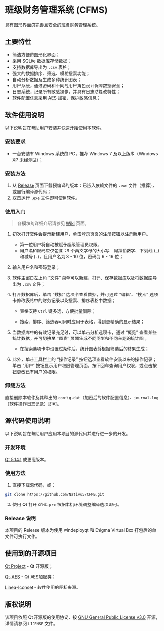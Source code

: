 # 班级财务管理系统 (CFMS)
具有图形界面的完善且安全的班级财务管理系统。

## 主要特性

* 简洁方便的图形化界面；
* 采用 SQLite 数据库存储数据；
* 支持数据库导出为 `.csv` 表格；
* 强大的数据排序、筛选、模糊搜索功能；
* 自动分析数据及生成多种统计图表；
* 用户系统，通过密码和不同的用户角色设计保障数据安全；
* 日志系统，记录所有敏感操作，并具有日志防篡改特性；
* 软件配置信息采用 AES 加密，保护敏感信息；

## 软件使用说明

以下说明旨在帮助用户安装并快速开始使用本软件。

### 安装要求

* 一台安装有 Windows 系统的 PC，推荐 Windows 7 及以上版本（Windows XP 未经测试）；

### 安装方法

1. 从 [Release](https://github.com/Nativu5/CFMS/releases) 页面下载预编译的版本：已嵌入依赖文件的 `.exe` 文件（推荐），或自行编译源代码；
2. 双击运行 `.exe` 文件即可使用软件。

### 使用入门

> 各模块的详细介绍请参见 [Wiki](https://github.com/Nativu5/CFMS/wiki) 页面。

1. 初次打开软件会提示新建用户，单击登录页面的注册按钮以注册新用户。
   * 第一位用户将自动被赋予超级管理员权限。
   * 用户名和密码应仅包含 26 个英文字母的大小写、阿拉伯数字、下划线 (`_`) 和减号 (`-`)，且用户名为 3 - 10 位，密码为 6 - 16 位；
   
2. 输入用户名和密码登录；
3. 软件主窗口左上角 “文件” 菜单可以新建、打开、保存数据库以及将数据库导出为 `.csv` 文件；
4. 打开数据库后，单击 ”数据“ 选项卡查看数据，并可通过 “编辑”、“搜索” 选项卡修改表格中的财务记录以及搜索、排序表格中数据；

   * 表格支持 `Ctrl` 键多选，方便批量删除；

   * 搜索、排序、筛选器可同时应用于表格，得到更精确的显示结果；
5. 当数据库中的有效记录充足时，可以单击分析选项卡，通过 “概览” 查看某些统计数据，并可切换至 “图表” 页面生成不同类型和不同主题的统计图；

   * 在搜索选项卡中设置过条件后，统计图表将根据筛选后的结果生成；
6. 此外，单击工具栏上的 “操作记录” 按钮选项查看软件安装以来的操作记录；单击 “用户” 按钮显示用户权限管理页面，按下回车查询用户权限，或点击按钮更改已有用户的权限。

### 卸载方法

直接删除本软件及其释出的 `config.dat`（加密后的软件配置信息）、`journal.log` （软件操作日志记录）即可。

## 源代码使用说明

以下说明旨在帮助用户应用本项目的源代码并进行进一步的开发。

### 开发环境

[Qt 5.14.1](https://www.qt.io/download-open-source) 或更高版本。

### 使用方法


1. 直接下载源代码，或：
```bash
git clone https://github.com/Nativu5/CFMS.git
```

2. 使用 Qt 打开 `CFMS.pro` 根据本机环境调整编译选项即可。

 ### Release 说明

本项目的 Release 版本为使用 windeployqt 和 Enigma Virtual Box 打包后的单文件可执行文件。 

## 使用到的开源项目

[Qt Project](https://code.qt.io/) - Qt 开源版；

[Qt-AES](https://github.com/bricke/Qt-AES) - Qt AES加密类；

[Linea-Iconset](https://github.com/linea-io/Linea-Iconset) - 软件使用的图标来源。

## 版权说明

该项目依照 Qt 开源版的使用协议，按 [GNU General Public License v3.0](https://www.gnu.org/licenses/gpl-3.0.html) 开源，详情请参阅 `LICENSE` 文件。

